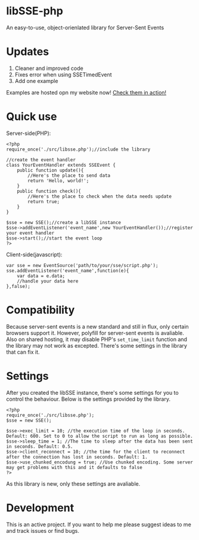 libSSE-php
==========

An easy-to-use, object-orienlated library for Server-Sent Events

Updates
=========

1. Cleaner and improved code
2. Fixes error when using SSETimedEvent
3. Add one example

Examples are hosted opn my website now! [Check them in action!](http://serve-licson.net23.net/demos/libsse/examples/)

Quick use
==========

Server-side(PHP):

	<?php
	require_once('./src/libsse.php');//include the library
	
	//create the event handler
	class YourEventHandler extends SSEEvent {
		public function update(){
			//Here's the place to send data
			return 'Hello, world!';
		}
		public function check(){
			//Here's the place to check when the data needs update
			return true;
		}
	}
	
	$sse = new SSE();//create a libSSE instance
	$sse->addEventListener('event_name',new YourEventHandler());//register your event handler
	$sse->start();//start the event loop
	?>

Client-side(javascript):

	var sse = new EventSource('path/to/your/sse/script.php');
	sse.addEventListener('event_name',function(e){
		var data = e.data;
		//handle your data here
	},false);

Compatibility
==============

Because server-sent events is a new standard and still in flux, only certain browsers support it.
However, polyfill for server-sent events is avaliable. Also on shared hosting, it may disable PHP's `set_time_limit` function and the library may not work as excepted. There's some settings in the library that can fix it.

Settings
===========

After you created the libSSE instance, there's some settings for you to control the behaviour. Below is the settings provided by the library.

	<?php
	require_once('./src/libsse.php');
	$sse = new SSE();
	
	$sse->exec_limit = 10; //the execution time of the loop in seconds. Default: 600. Set to 0 to allow the script to run as long as possible.
	$sse->sleep_time = 1; //The time to sleep after the data has been sent in seconds. Default: 0.5.
	$sse->client_reconnect = 10; //the time for the client to reconnect after the connection has lost in seconds. Default: 1.
	$sse->use_chunked_encodung = true; //Use chunked encoding. Some server may get problems with this and it defaults to false
	?>

As this library is new, only these settings are avaliable.

Development
============

This is an active project. If you want to help me please suggest ideas to me and track issues or find bugs.
